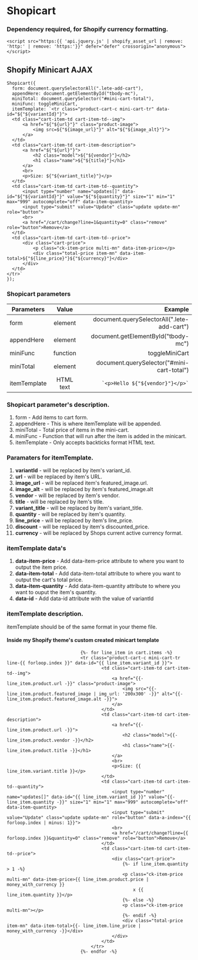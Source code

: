 # Shopicart
 
### Dependency required, for Shopify currency formatting.
```
<script src="https:{{ 'api.jquery.js' | shopify_asset_url | remove: 'http:' | remove: 'https:'}}" defer="defer" crossorigin="anonymous"></script>
```

## Shopify Minicart AJAX


```
Shopicart({
  form: document.querySelectorAll(".lete-add-cart"),
  appendHere: document.getElementById("tbody-mc"),
  miniTotal: document.querySelector("#mini-cart-total"),
  miniFunc: toggleMiniCart,
  itemTemplate: `<tr class="product-cart-c mini-cart-tr" data-id="${"${variantId}"}">
  <td class="cart-item-td cart-item-td--img">
      <a href="${"${url}"}" class="product-image">
          <img src=${"${image_url}"}" alt="${"${image_alt}"}">
      </a>
  </td>
  <td class="cart-item-td cart-item-description">
      <a href="${"${url}"}">
          <h2 class="model">${"${vendor}"}</h2>
          <h1 class="name">${"${title}"}</h1>
      </a>
      <br>
      <p>Size: ${"${variant_title}"}</p>
  </td>
  <td class="cart-item-td cart-item-td--quantity">
      <input type="number" name="updates[]" data-id="${"${variantId}"}" value="${"${quantity}"}" size="1" min="1" max="999" autocomplete="off" data-item-quantity>
      <input type="submit" value="Update" class="update update-mn" role="button">
      <br>
      <a href="/cart/change?line=1&quantity=0" class="remove" role="button">Remove</a>
  </td>
  <td class="cart-item-td cart-item-td--price">
      <div class="cart-price">
          <p class="ck-item-price multi-mn" data-item-price></p>
          <div class="total-price item-mn" data-item-total>${"${line_price}"}${"${currency}"}</div>
      </div>
  </td>
</tr>`
});
```

### Shopicart parameters

| Parameters    | Value           | Example  |
| ------------- |:-------------:| -----:|
| form    | element | document.querySelectorAll(".lete-add-cart") |
| appendHere     | element      |   document.getElementById("tbody-mc") |
| miniFunc     | function      |   toggleMiniCart |
| miniTotal | element      |   document.querySelector("#mini-cart-total") |
| itemTemplate | HTML text      | ``` `<p>Hello ${"${vendor}"}</p>` ``` |


### Shopicart parameter's description.

1. form - Add items to cart form.
2. appendHere - This is where itemTemplate will be appended.
3. miniTotal - Total price of items in the mini-cart.
4. miniFunc - Function that will run after the item is added in the minicart.
5. itemTemplate - Only accepts backticks format HTML text.

### Paramaters for itemTemplate.

1. **variantId** - will be replaced by item's variant_id.
2. **url** - will be replaced by item's URL.
3. **image_url** - will be replaced item's featured_image.url.
4. **image_alt** - will be replaced by item's featured_image.alt
5. **vendor** - will be replaced by item's vendor.
6. **title** - will be replaced by item's title.
7. **variant_title** - will be replaced by item's variant_title.
8. **quantity** - will be replaced by item's quantity.
9. **line_price** - will be replaced by item's line_price.
10. **discount** - will be replaced by item's discounted_price.
11. **currency** - will be replaced by Shops current active currency format.

### itemTemplate data's

1. **data-item-price** - Add data-item-price attribute to where you want to output the item price.
2. **data-item-total** - Add data-item-total attribute to where you want to output the cart's total price.
3. **data-item-quantity** - Add data-item-quantity attribute to where you want to ouput the item's quantity.
4. **data-id** - Add data-id attribute with the value of variantId

### itemTemplate description.

itemTemplate should be of the same format in your theme file.

#### Inside my Shopify theme's custom created minicart template

```
                            {%- for line_item in cart.items -%}
                            <tr class="product-cart-c mini-cart-tr line-{{ forloop.index }}" data-id="{{ line_item.variant_id }}">
                                    <td class="cart-item-td cart-item-td--img">
                                        <a href="{{- line_item.product.url -}}" class="product-image">
                                            <img src="{{- line_item.product.featured_image | img_url: '200x300' -}}" alt="{{- line_item.product.featured_image.alt -}}">
                                        </a>
                                    </td>
                                    <td class="cart-item-td cart-item-description">
                                        <a href="{{- line_item.product.url -}}">
                                            <h2 class="model">{{- line_item.product.vendor -}}</h2>
                                            <h1 class="name">{{- line_item.product.title -}}</h1>
                                        </a>
                                        <br>
                                        <p>Size: {{ line_item.variant.title }}</p>
                                    </td>
                                    <td class="cart-item-td cart-item-td--quantity">
                                        <input type="number" name="updates[]" data-id="{{ line_item.variant_id }}" value="{{- line_item.quantity -}}" size="1" min="1" max="999" autocomplete="off" data-item-quantity>
                                        <input type="submit" value="Update" class="update update-mn" role="button" data-a-index="{{ forloop.index | minus: 1}}">
                                        <br>
                                        <a href="/cart/change?line={{ forloop.index }}&quantity=0" class="remove" role="button">Remove</a>
                                    </td>
                                    <td class="cart-item-td cart-item-td--price">
                                        <div class="cart-price">
                                            {%- if line_item.quantity > 1 -%}
                                            <p class="ck-item-price multi-mn" data-item-price>{{ line_item.product.price | money_with_currency }}
                                                x {{ line_item.quantity }}</p>
                                            {%- else -%}
                                            <p class="ck-item-price multi-mn"></p>
                                            {%- endif -%}
                                            <div class="total-price item-mn" data-item-total>{{- line_item.line_price | money_with_currency -}}</div>
                                        </div>
                                    </td>
                                </tr>
                            {%- endfor -%}
```




